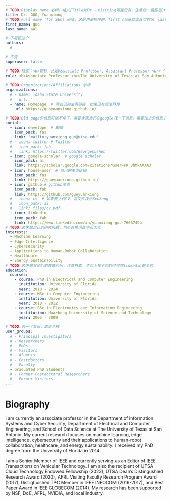 ```yaml
---
# TODO:Display name 必填，格式[Title如Dr.，visiting可能没有，注意统一最高是Dr. 而不是Prof.] [全大写的Last name][, ][首字母大写的Last name]
title: Dr. GUO, Yuanxiong
# TODO:Full name (for SEO) 必填，这是用来排序的，first name就填真实的名，last_name一定按照excel填写
first_name: guo   
last_name: aal

# 不用管这个
authors:
  # 

# 不变
superuser: false

# TODO:格式：<b>职称，比如Associate Professor, Assistant Professor <br> {工作单位}, {工作国家:China、USA等}</b>
role: <b>Associate Professor <br>The University of Texas at San Antonio, USA</b>
 
# TODO:Organizations/Affiliations 必填
organizations:
  # - name: Idaho State University 
  #   url: ''
  - name: Homepage  # 写自己的主页链接，如果没有则注释掉
    url: https://guoyuanxiong.github.io/

# TODO:Old page的信息可能不全了，需要大家自己在google找一下信息。需要加上的信息主要包含email、google scholar、个人主页、linkedin
social:
  - icon: envelope  # 邮箱
    icon_pack: fas
    link: 'mailto:yuanxiong.guo@utsa.edu'
  # - icon: twitter # Twitter
  #   icon_pack: fab  
  #   link: https://twitter.com/GeorgeCushen
  - icon: google-scholar  # google scholar
    icon_pack: ai
    link: https://scholar.google.com/citations?user=FK_8hMkAAAAJ
  - icon: house-user  # 自己的主页链接
    icon_pack: fas
    link: https://guoyuanxiong.github.io/
  - icon: github # github主页
    icon_pack: fab   
    link: https://github.com/guoyuanxiong
  # - icon: cv  # 如果要上传CV，将文件发给Senkang
  #   icon_pack: ai
  #   link: files/cv.pdf
  - icon: linkedin 
    icon_pack: fab
    link: https://www.linkedin.com/in/yuanxiong-guo-7666749b
# TODO:这块是自己的研究兴趣，均所有单词首字母大写
interests:
  - Machine Learning
  - Edge Intelligence
  - Cybersecurity
  - Applications to Human-Robot Collaboration
  - Healthcare
  - Energy Sustainability
# TODO:这块是写他们的教育经历，注意格式。主页上找不到的往往在linkedin是全的
education:
  courses:
    - course: PhD in Electrical and Computer Engineering
      institution: University of Florida
      year: 2010 - 2014
    - course: MSc in Computer Engineering
      institution: University of Florida
      year: 2010 - 2012
    - course: BSc in Electronics and Information Engineering
      institution: Huazhong University of Science and Technology
      year: 2005 - 2009

# TODO:选一个身份，取消注释
user_groups:
  # - Principal Investigators
  # - Researchers
  # - PhDs
  # - Visitors
  # - Alumnis
  # - Postdoctors
  # - Faculty
  - Graduated PhD Students
  # - Former Postdoctoral Researchers
  # - Former Visitors
---
```

<!-- TODO:写自己的Biography -->
# Biography
<!-- 这部分不要写他们的PhD招生信息，直接复制他们主页的个人简介。实在没有，在excel备注一下{个人资料缺失}再提交给我 -->
<!-- <p style="text-align:justify">  -->
I am currently an associate professor in the Department of Information Systems and Cyber Security, Department of Electrical and Computer Engineering, and School of Data Science at The University of Texas at San Antonio. My current research focuses on machine learning, edge intelligence, cybersecurity and their applications to human-robot collaboration, healthcare, and energy sustainability. I received my PhD degree from the University of Florida in 2014.

I am a Senior Member of IEEE and currently serving as an Editor of IEEE Transactions on Vehicular Technology. I am also the recipient of UTSA Cloud Technology Endowed Fellowship (2023), UTSA Dean’s Distingushied Research Award (2020), AFRL Visiting Faculty Research Program Award (2017), Distighuished TPC Member in IEEE INFOCOM (2016-2017), and Best Paper Award in IEEE GLOBECOM (2014). My research has been supported by NSF, DoE, AFRL, NVIDIA, and local industry.